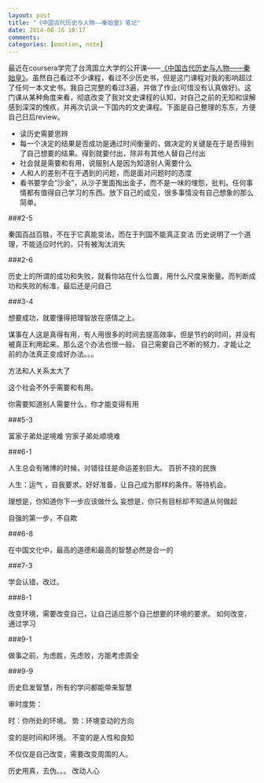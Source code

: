 ```yaml
---
layout: post
title: "《中国古代历史与人物——秦始皇》笔记"
date: 2014-08-16 10:17
comments: 
categories: [emotion, note]
---
```


最近在coursera学完了台湾国立大学的公开课——[《中国古代历史与人物——秦始皇》](https://class.coursera.org/chinesehistory-002)。虽然自己看过不少课程，看过不少历史书，但是这门课程对我的影响超过了任何一本文史书。我自己完整的看过3遍，并做了作业(可惜没有认真做好)。这门课从某种角度来看，彻底改变了我对文史课程的认知，对自己之前的无知和误解感到深深的愧疚，并再次讥讽一下国内的文史课程。下面是自己整理的东东，方便自己日后review。

   * 读历史需要思辨
   * 每一个决定的结果是否成功是通过时间衡量的，做决定的关键是在于是否得到了自己想要的结果。得到就要付出，除非有其他人替自己付出
   * 社会就是需要和有用，说服别人是因为知道别人需要什么
   * 人和人的差别不在于遇到的问题，而是面对问题时的态度
   * 看书要学会“沙金”，从沙子里面掏出金子，而不是一味的埋怨，批判。任何事情都有值得自己学习的东西。放下自己的成见，很多事情没有自己想象的那么简单。

###2-5

秦国百战百胜，不在于它真能变法，而在于列国不能真正变法
历史说明了一个道理，不能适应时代的，只有被淘汰消失

###2-6 


历史上的所谓的成功和失败，就看你站在什么位置，用什么尺度来衡量。而判断成功和失败的标准，最后还是问自己

###3-4

想要成功，就要懂得把理智放在感情之上。

谋事在人这是真得有用，有人用很多的时间去提高效率，但是节约的时间，并没有被真正利用起来。那么这个办法也很一般。
自己需要自己不断的努力，才能让之前的办法真正变成好办法。。。

方法和人关系太大了


这个社会不外乎需要和有用。


你需要知道别人需要什么，你才能变得有用


###5-3


富家子弟处逆境难
穷家子弟处顺境难



###6-1


人生总会有赌博的时候，对错往往是命运差别巨大。
百折不挠的民族

人生：运气 ，自我要求。好好准备，让自己成为那样的条件。等待机会。

理想是，你知道你下一步应该做什么
妄想是，你只有目标却不知道从何做起

自强的第一步，不自欺

###6-8 

在中国文化中，最高的道德和最高的智慧必然是合一的

###7-3

学会认错，改过。

###8-1

改变环境，需要改变自己，让自己适应那个自己想要的环境的要求。
如何改变，通过学习

###9-1

做事之前，为虑胜，先虑败，方能考虑周全

###9-9

历史启发智慧，所有的学问都能带来智慧

审时度势：

时：你所处的环境。
势：环境变动的方向

变的是时间和环境。
不变的是人性和良知

不仅仅是自己改变，需要改变周围的人。

历史用真，去伪。。。
改动人心